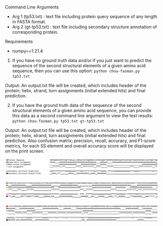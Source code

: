 Command Line Arguments 
- Arg 1 (tp53.txt) : text file including protein query sequence of any length in FASTA format. 
- Arg 2 (gt-tp53.txt) : text file including secondary structure annotation of corresponding protein.

Requirements 
- numpy==1.21.4

1. If you have no ground truth data and/or if you just want to predict the sequence of the second structural elements of a given amino acid sequence, then you can use this option:
`python chou-fasman.py tp53.txt`

Output: 
An output.txt file will be created, which includes header of the protein; helix, strand, turn assignments (initial extended hits) and final prediction.


2. If you have the ground truth data of the sequence of the second structural elements of a given amino acid sequence, you can provide this data as a second command line argument to view the test results:
`python chou-fasman.py tp53.txt gt-tp53.txt`

Output:
An output.txt file will be created, which includes header of the protein; helix, strand, turn assignments (initial extended hits) and final prediction. Also confusion matrix; precision, recall, accuracy, and F1-score metrics, for each SS element and overall accuracy score will be displayed on the print screen.


<p align="center">
  <img src="/images/out.PNG">
</p>
